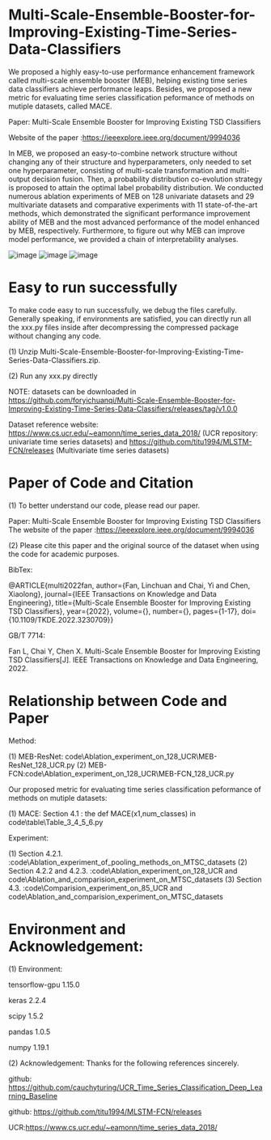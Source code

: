 # Multi-Scale-Ensemble-Booster-for-Improving-Existing-Time-Series-Data-Classifiers

We proposed a highly easy-to-use performance enhancement framework called multi-scale ensemble booster (MEB), helping existing time series data classifiers achieve performance leaps. Besides, we proposed a new metric for evaluating time series classification peformance of methods on mutiple datasets, called MACE.

Paper: Multi-Scale Ensemble Booster for Improving Existing TSD Classifiers

Website of the paper :https://ieeexplore.ieee.org/document/9994036

In MEB, we proposed an easy-to-combine network structure without changing any of their structure and hyperparameters, only needed to set one hyperparameter, consisting of multi-scale transformation and multi-output decision fusion. Then, a probability distribution co-evolution strategy is proposed to attain the optimal label probability distribution. We conducted numerous ablation experiments of MEB on 128 univariate datasets and 29 multivariate datasets and comparative experiments with 11 state-of-the-art methods, which demonstrated the significant performance improvement ability of MEB and the most advanced performance of the model enhanced by MEB, respectively. Furthermore, to figure out why MEB can improve model performance, we provided a chain of interpretability analyses.

![image](https://user-images.githubusercontent.com/48144488/218241520-796791d0-f732-4dc4-afe2-09c0aab02f34.png)
![image](https://user-images.githubusercontent.com/48144488/218240414-6f22bef8-f6ae-4205-9325-4cc44bb50e7b.png)
![image](https://user-images.githubusercontent.com/48144488/218240457-3f706b3f-677f-4f79-8730-a0cf8a053a84.png)

# Easy to run successfully
To make code easy to run successfully, we debug the files carefully. Generally speaking, if environments are satisfied, you can directly run all the xxx.py files inside after decompressing the compressed package without changing any code.

(1) Unzip Multi-Scale-Ensemble-Booster-for-Improving-Existing-Time-Series-Data-Classifiers.zip.
 
(2) Run any xxx.py directly        

NOTE:  datasets can be downloaded in https://github.com/foryichuanqi/Multi-Scale-Ensemble-Booster-for-Improving-Existing-Time-Series-Data-Classifiers/releases/tag/v1.0.0

Dataset reference website: https://www.cs.ucr.edu/~eamonn/time_series_data_2018/ (UCR repository: univariate time series datasets) and https://github.com/titu1994/MLSTM-FCN/releases (Multivariate time series datasets) 

# Paper of Code and Citation

(1) To better understand our code, please read our paper.

Paper: Multi-Scale Ensemble Booster for Improving Existing TSD Classifiers
The website of the paper :https://ieeexplore.ieee.org/document/9994036

(2) Please cite this paper and the original source of the dataset when using the code for academic purposes.

BibTex:

@ARTICLE{multi2022fan,
  author={Fan, Linchuan and Chai, Yi and Chen, Xiaolong},
  journal={IEEE Transactions on Knowledge and Data Engineering}, 
  title={Multi-Scale Ensemble Booster for Improving Existing TSD Classifiers}, 
  year={2022},
  volume={},
  number={},
  pages={1-17},
  doi={10.1109/TKDE.2022.3230709}}

GB/T 7714: 

Fan L, Chai Y, Chen X. Multi-Scale Ensemble Booster for Improving Existing TSD Classifiers[J]. IEEE Transactions on Knowledge and Data Engineering, 2022.

# Relationship between Code and Paper

Method:

(1) MEB-ResNet: code\Ablation_experiment_on_128_UCR\MEB-ResNet_128_UCR.py
(2) MEB-FCN:code\Ablation_experiment_on_128_UCR\MEB-FCN_128_UCR.py

Our proposed metric for evaluating time series classification peformance of methods on mutiple datasets:

(1) MACE: Section 4.1 : the def MACE(x1,num_classes) in code\table\Table_3_4_5_6.py

Experiment:

(1) Section 4.2.1. :code\Ablation_experiment_of_pooling_methods_on_MTSC_datasets 
(2) Section 4.2.2 and 4.2.3. :code\Ablation_experiment_on_128_UCR and code\Ablation_and_comparision_experiment_on_MTSC_datasets
(3) Section  4.3. :code\Comparision_experiment_on_85_UCR and  code\Ablation_and_comparision_experiment_on_MTSC_datasets
 
# Environment and Acknowledgement:


(1) Environment:

tensorflow-gpu            1.15.0
    
keras                     2.2.4
    
scipy                     1.5.2
    
pandas                    1.0.5
    
numpy                     1.19.1



(2) Acknowledgement: 
Thanks for the following references sincerely.
   
github: https://github.com/cauchyturing/UCR_Time_Series_Classification_Deep_Learning_Baseline
   
github: https://github.com/titu1994/MLSTM-FCN/releases

UCR:https://www.cs.ucr.edu/~eamonn/time_series_data_2018/ 
   
